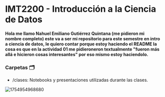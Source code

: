 # IMT2200 - Introducción a la Ciencia de Datos

#### Hola me llamo Nahuel Emiliano Gutiérrez Quintana (me pidieron mi nombre completo) este va a ser mi repositorio para este semestre en intro a ciencia de datos, le quiero contar porque estoy haciendo el README la cosa es que en la actividad 01 me pidieroneron textualmente "fueron más allá e hicieron cosas interesantes" por eso mismo estoy haciendolo.

### Carpetas 🗂️
- /clases: Notebooks y presentaciones utilizadas durante las clases.


![1754954968680](https://github.com/user-attachments/assets/7921a35b-ecaa-4006-9cd7-de3159e3640a)
